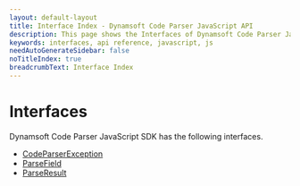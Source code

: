 ```yaml
---
layout: default-layout
title: Interface Index - Dynamsoft Code Parser JavaScript API
description: This page shows the Interfaces of Dynamsoft Code Parser JavaScript SDK.
keywords: interfaces, api reference, javascript, js
needAutoGenerateSidebar: false
noTitleIndex: true
breadcrumbText: Interface Index
---
```


# Interfaces

Dynamsoft Code Parser JavaScript SDK has the following interfaces.

* [CodeParserException](codeparserexception.html)
* [ParseField](parsefield.html)
* [ParseResult](parseresult.html)
